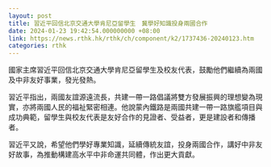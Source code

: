 ```yaml
---
layout: post
title: 習近平回信北京交通大學肯尼亞留學生　冀學好知識投身兩國合作
date: 2024-01-23 19:42:54.000000000 +08:00
link: https://news.rthk.hk/rthk/ch/component/k2/1737436-20240123.htm
categories: rthk
---
```


國家主席習近平回信北京交通大學肯尼亞留學生及校友代表，鼓勵他們繼續為兩國及中非友好事業，發光發熱。

習近平指出，兩國友誼源遠流長，共建一帶一路倡議將雙方發展振興的理想變為現實，亦將兩國人民的福祉緊密相連。他說蒙內鐵路是兩國共建一帶一路旗艦項目與成功典範，留學生與校友代表是友好合作的見證者、受益者，更是建設者和傳播者。

習近平又說，希望他們學好專業知識，延續傳統友誼，投身兩國合作，講好中非友好故事，為推動構建高水平中非命運共同體，作出更大貢獻。
